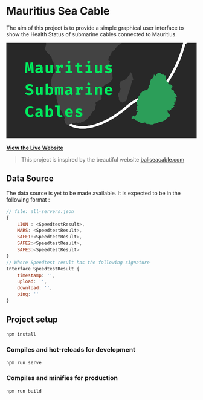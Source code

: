 # Mauritius Sea Cable

The aim of this project is to provide a simple graphical user interface to show the Health Status of submarine cables connected to Mauritius.

![ProjectImage](https://github.com/MrSunshyne/mauritius-sea-cable/raw/master/public/images/og-image.jpg)

**[View the Live Website](https://mrsunshyne.github.io/mauritius-sea-cable/)**

> This project is inspired by the beautiful website [baliseacable.com](baliseacable.com)

## Data Source

The data source is yet to be made available.
It is expected to be in the following format :

```js
// file: all-servers.json
{
    LION : <SpeedtestResult>,
    MARS: <SpeedtestResult>,
    SAFE1:<SpeedtestResult>,
    SAFE2:<SpeedtestResult>,
    SAFE3:<SpeedtestResult>
}
// Where Speedtest result has the following signature
Interface SpeedtestResult {
    timestamp: '',
    upload: '',
    download: '',
    ping: ''
}
```

## Project setup

```
npm install
```

### Compiles and hot-reloads for development

```
npm run serve
```

### Compiles and minifies for production

```
npm run build
```
